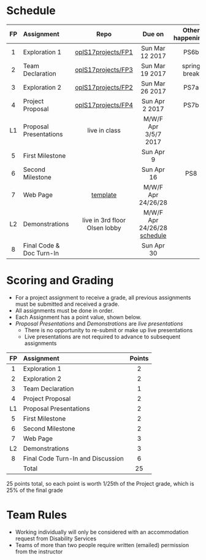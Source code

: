 # Schedule
| FP | Assignment | Repo | Due on | Other happenings
|:---:|:---|:---:|:---:|:---:|
| 1 | Exploration 1     | [oplS17projects/FP1][FP1] | Sun Mar 12 2017 | PS6b
| 2 | Team Declaration  | [oplS17projects/FP3][FP2]| Sun Mar 19 2017 | spring break
| 3 | Exploration 2     | [oplS17projects/FP2][FP3]| Sun Mar 26 2017 | PS7a
| 4 | Project Proposal  | [oplS17projects/FP4][FP4]| Sun Apr 2 2017 | PS7b
| L1 | Proposal Presentations | live in class | M/W/F Apr 3/5/7 2017 | 
| 5 | First Milestone   | | Sun Apr 9 |
| 6 | Second Milestone  | | Sun Apr 16 | PS8
| 7 |	Web Page          | [template][webt] | M/W/F Apr 24/26/28  |
| L2 | Demonstrations    | live in 3rd floor Olsen lobby | M/W/F Apr 24/26/28 [schedule][projectindex] |
| 8 | Final Code & Doc Turn-In | | Sun Apr 30 |

# Scoring and Grading
* For a project assignment to receive a grade, all previous assignments must be submitted and received a grade.
* All assignments must be done in order.
* Each Assignment has a point value, shown below. 
* _Proposal Presentations_ and _Demonstrations_ are _live presentations_
  * There is no opportunity to re-submit or make up live presentations
  * Live presentations are not required to advance to subsequent assignments

| FP | Assignment | Points |
|:---:|:---|:---:|
| 1 | Exploration 1   | 2 |
| 2 | Exploration 2   | 2 |
| 3 | Team Declaration | 1 |
| 4 | Project Proposal | 2 |
| L1 | Proposal Presentations | 2 |
| 5 | First Milestone | 2 |
| 6 | Second Milestone  | 2 |
| 7 | Web Page        | 3 |
| L2 | Demonstrations | 3 |
| 8 | Final Code Turn-In and Discussion | 6 |
|   |                         Total| 25 |
25 points total, so each point is worth 1/25th of the Project grade, which is 25% of the final grade

# Team Rules
* Working individually will only be considered with an accommodation request from Disability Services 
* Teams of more than two people require written (emailed) permission from the instructor

<!-- Links -->
[FP1]: https://github.com/oplS17projects/FP1
[FP2]: https://github.com/oplS17projects/FP2
[FP3]: https://github.com/oplS17projects/FP3
[FP4]: https://github.com/oplS17projects/FP4-proposal
[webt]: https://github.com/oplS17projects/FP7-webpage
[projectindex]: http://www.cs.uml.edu/ecg/index.php/OPLspr17/Project
